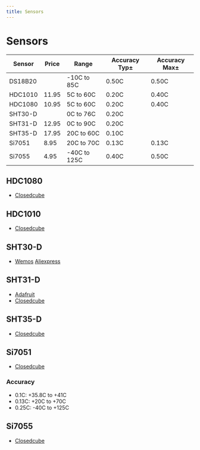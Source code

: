 ```yaml
---
title: Sensors
---
```


# Sensors

| Sensor  | Price |  Range       | Accuracy Typ&plusmn; | Accuracy Max&plusmn; |
| ------- | ----- | ------------ | ------------- | ------------- |
| DS18B20 |       | -10C to 85C  |  0.50C        |  0.50C  |
| HDC1010 | 11.95 |   5C to 60C  |  0.20C        |  0.40C  |
| HDC1080 | 10.95 |   5C to 60C  |  0.20C        |  0.40C  |
| SHT30-D |       |   0C to 76C  |  0.20C        |         |
| SHT31-D | 12.95 |   0C to 90C  |  0.20C        |         | 
| SHT35-D | 17.95 |  20C to 60C  |  0.10C        |         |
| Si7051  |  8.95 |  20C to 70C  |  0.13C        |  0.13C  |
| Si7055  |  4.95 | -40C to 125C |  0.40C        |  0.50C  |

## HDC1080

* [Closedcube](https://www.tindie.com/products/closedcube/hdc1080-high-accuracy-humiditytemperature-sensor/)

## HDC1010

* [Closedcube](https://www.tindie.com/products/closedcube/hdc1010-high-accuracy-humiditytemperature-sensor/)

## SHT30-D

* [Wemos](https://www.aliexpress.com/store/product/SHT30-Shield-for-WeMos-D1-mini-SHT30-I2C-digital-temperature-and-humidity-sensor-module/1331105_32762136940.html) [Aliexpress](https://www.wemos.cc/blog/sht30-shield-release.html)

## SHT31-D

* [Adafruit](https://www.adafruit.com/product/2857)
* [Closedcube](https://www.tindie.com/products/closedcube/sht31-d-digital-humidity-and-temperature-sensor/)

## SHT35-D

* [Closedcube](https://www.tindie.com/products/closedcube/sht35-d-digital-humidity-and-temperature-sensor/)

## Si7051

* [Closedcube](https://www.tindie.com/products/closedcube/si7051-01c-max-digital-temperature-sensor/)

### Accuracy

* 0.1C:  +35.8C to +41C
* 0.13C: +20C to +70C
* 0.25C: -40C to +125C

## Si7055

* [Closedcube](https://www.tindie.com/products/closedcube/si7055-05c-max-digital-temperature-sensor/)
